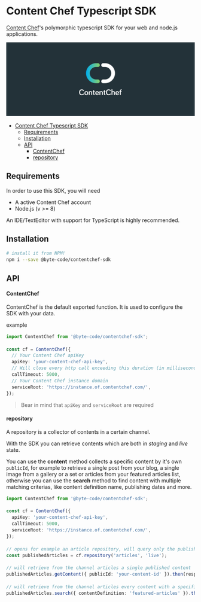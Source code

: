 Content Chef Typescript SDK
===========================

[Content Chef](https://contentchefwebsite)'s polymorphic typescript SDK for your web and node.js applications.

![Logo](assets/logo-banner.svg)

- [Content Chef Typescript SDK](#content-chef-typescript-sdk)
  - [Requirements](#requirements)
  - [Installation](#installation)
  - [API](#api)
      - [ContentChef](#contentchef)
      - [repository](#repository)

## Requirements

In order to use this SDK, you will need

* A active Content Chef account
* Node.js (v >= 8)

An IDE/TextEditor with support for TypeScript is highly recommended. 

## Installation

```bash
# install it from NPM!
npm i --save @byte-code/contentchef-sdk
```

## API

#### ContentChef

ContentChef is the default exported function. It is used to configure the SDK with your data.

example

```typescript
import ContentChef from '@byte-code/contentchef-sdk';

const cf = ContentChef({
  // Your Content Chef apiKey
  apiKey: 'your-content-chef-api-key',
  // Will close every http call exceeding this duration (in milliseconds)
  callTimeout: 5000,
  // Your Content Chef instance domain
  serviceRoot: 'https://instance.of.contentchef.com/',
});
```

> Bear in mind that `apiKey` and `serviceRoot` are required

#### repository

A repository is a collector of contents in a certain channel.

With the SDK you can retrieve contents which are both in *staging* and *live* state.

You can use the **content** method collects a specific content by it's own `publicId`, for example to retrieve a single post from your blog, a single image from a gallery or a set or articles from your featured articles list, otherwise you can use the **search** method to find content with multiple matching criterias, like content definition name, publishing dates and more.

```typescript
import ContentChef from '@byte-code/contentchef-sdk';

const cf = ContentChef({
  apiKey: 'your-content-chef-api-key',
  callTimeout: 5000,
  serviceRoot: 'https://instance.of.contentchef.com/',
});

// opens for example an article repository, will query only the published ones
const publishedArticles = cf.repository('articles', 'live');

// will retrieve from the channel articles a single published content
publishedArticles.getContent({ publicId: 'your-content-id' }).then(response => /* handles response */);

// will retrieve from the channel articles every content with a specific contentDefinition
publishedArticles.search({ contentDefinition: 'featured-articles' }).then(response => /* handles response */);
```